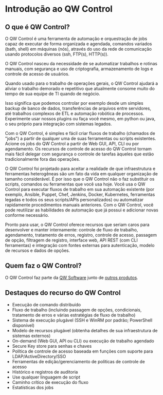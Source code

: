 # Introdução ao QW Control

## O que é QW Control?

O QW Control é uma ferramenta de automação e orquestração de jobs capaz de executar de forma organizada e agendada, comandos variados (bath, shell) em máquinas (nós), através do uso da rede de comunicação usando protocolos diversos (ssh, FTP(s), HTTP(s)).

O QW Control nasceu da necessidade de se automatizar trabalhos e rotinas manuais, com segurança e uso de criptografia, armazenamento de logs e controle de acesso de usuários.

Quando usado para o trabalho de operações gerais, o QW Control ajudará a aliviar o trabalho demorado e repetitivo que atualmente consome muito do tempo de sua equipe de TI quando de negócio.

Isso significa que podemos controlar por exemplo desde um simples backup de banco de dados, transferências de arquivos entre servidores, até trabalhos complexos de ETL e automação robótica de processos. Experimente usar nossos plugins ou faça você mesmo, em python ou java, o seu próprio para integração com sistemas legados.

Com o QW Control, é simples e fácil criar fluxos de trabalho (chamados de "jobs") a partir de qualquer uma de suas ferramentas ou scripts existentes.  Acione os jobs do QW Control a partir de Web GUI, API, CLI ou por agendamento. Os recursos de controle de acesso do QW Control tornam mais fácil delegar com segurança o controle de tarefas àqueles que estão tradicionalmente fora das operações.

O QW Control foi projetado para aceitar a realidade de que infraestrutura e ferramentas heterogêneas são um fato da vida em qualquer organização de tamanho considerável. É por isso que o QW Control não o faz substituir os scripts, comandos ou ferramentas que você usa hoje. Você usa o QW Control para executar fluxos de trabalho em sua automação existente (por exemplo, Ansible, Puppet, Chef, Jenkins, Docker, Kubernetes, ferramentas legadas e todos os seus scripts/APIs personalizados) ou automatizar rapidamente procedimentos manuais anteriores. Com o QW Control, você pode reutilizar as habilidades de automação que já possui e adicionar novas conforme necessário.

Pronto para usar, o QW Control oferece recursos que seriam caros para desenvolver e manter internamente: controle de fluxo de trabalho, agendamento, tratamento de erros, registro, controle de acesso, passagem de opção, filtragem de registro, interface web, API REST (com CLI ferramentas) e integração com fontes externas para autenticação, modelo de recursos e dados de opções.

## Quem faz o QW Control?

O QW Control faz parte da [QW Software](https://www.qwsoftware.com/) junto de [outros produtos](https://www.qwsoftware.com.br/catalogo-de-produtos/).

## Destaques do recurso do QW Control

- Execução de comando distribuído
- Fluxo de trabalho (incluindo passagem de opções, condicionais, tratamento de erros e várias estratégias de fluxo de trabalho)
- Sistema de execução plugável (SSH e WinRM por padrão; PowerShell disponível)
- Modelo de recursos plugável (obtenha detalhes de sua infraestrutura de sistemas externos)
- On-demand (Web GUI, API ou CLI) ou execução de trabalho agendado
- Secure Key store para senhas e chaves
- Política de controle de acesso baseada em funções com suporte para LDAP/ActiveDirectory/SSO
- Ferramentas de edição/gerenciamento de políticas de controle de acesso
- Histórico e registros de auditoria
- Use qualquer linguagem de script
- Caminho crítico de execução do fluxo
- Estatísticas dos jobs
